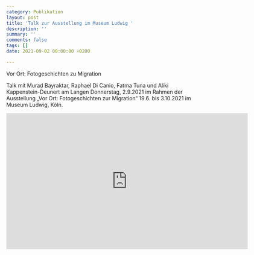 ```yaml
---
category: Publikation
layout: post
title: 'Talk zur Ausstellung im Museum Ludwig '
description: ''
summary: ''
comments: false
tags: []
date: 2021-09-02 00:00:00 +0200

---
```

Vor Ort: Fotogeschichten zu Migration

Talk mit Murad Bayraktar, Raphael Di Canio, Fatma Tuna und Aliki Kappenstein-Deunert am Langen Donnerstag, 2.9.2021 im Rahmen der Ausstellung „Vor Ort: Fotogeschichten zur Migration“ 19.6. bis 3.10.2021 im Museum Ludwig, Köln.

<iframe src="https://player.vimeo.com/video/667822530?h=a705e0736c" width="640" height="360" frameborder="0" allow="autoplay; fullscreen; picture-in-picture" allowfullscreen></iframe>